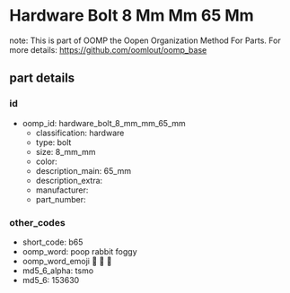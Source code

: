 # Hardware Bolt 8 Mm Mm 65 Mm  

note: This is part of OOMP the Oopen Organization Method For Parts. For more details: https://github.com/oomlout/oomp_base

##  part details





### id
* oomp_id: hardware_bolt_8_mm_mm_65_mm
  * classification: hardware
  * type: bolt
  * size: 8_mm_mm
  * color: 
  * description_main: 65_mm
  * description_extra: 
  * manufacturer: 
  * part_number: 

### other_codes
* short_code: b65
* oomp_word: poop rabbit foggy
* oomp_word_emoji :poop: :rabbit: :foggy:
* md5_6_alpha: tsmo
* md5_6: 153630